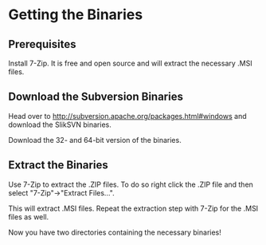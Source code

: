# Getting the Binaries

## Prerequisites

Install 7-Zip. It is free and open source and will extract the necessary .MSI files.

## Download the Subversion Binaries

Head over to http://subversion.apache.org/packages.html#windows and download the SlikSVN binaries.

Download the 32- and 64-bit version of the binaries.

## Extract the Binaries

Use 7-Zip to extract the .ZIP files. To do so right click the .ZIP file and then select "7-Zip"->"Extract Files...".

This will extract .MSI files. Repeat the extraction step with 7-Zip for the .MSI files as well.

Now you have two directories containing the necessary binaries!
